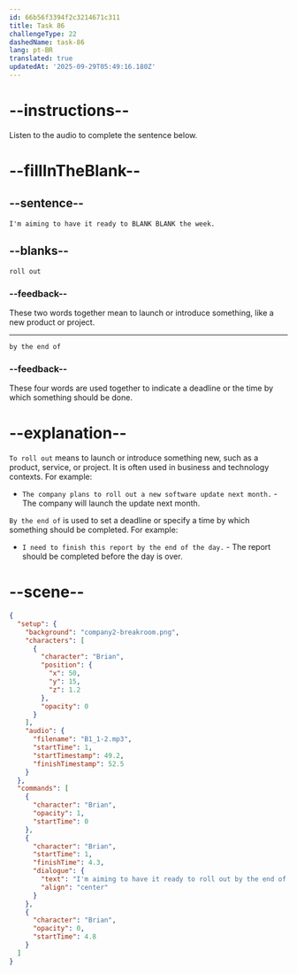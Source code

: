 ```yaml
---
id: 66b56f3394f2c3214671c311
title: Task 86
challengeType: 22
dashedName: task-86
lang: pt-BR
translated: true
updatedAt: '2025-09-29T05:49:16.180Z'
---
```

<!-- (Audio) Brian: I'm aiming to have it ready to roll out by the end of the week. -->

# --instructions--

Listen to the audio to complete the sentence below.

# --fillInTheBlank--

## --sentence--

`I'm aiming to have it ready to BLANK BLANK the week.`

## --blanks--

`roll out`

### --feedback--

These two words together mean to launch or introduce something, like a new product or project.

---

`by the end of`

### --feedback--

These four words are used together to indicate a deadline or the time by which something should be done.

# --explanation--

`To roll out` means to launch or introduce something new, such as a product, service, or project. It is often used in business and technology contexts. For example:
 
- `The company plans to roll out a new software update next month.` - The company will launch the update next month.

`By the end of` is used to set a deadline or specify a time by which something should be completed. For example:

- `I need to finish this report by the end of the day.` - The report should be completed before the day is over.

# --scene--

```json
{
  "setup": {
    "background": "company2-breakroom.png",
    "characters": [
      {
        "character": "Brian",
        "position": {
          "x": 50,
          "y": 15,
          "z": 1.2
        },
        "opacity": 0
      }
    ],
    "audio": {
      "filename": "B1_1-2.mp3",
      "startTime": 1,
      "startTimestamp": 49.2,
      "finishTimestamp": 52.5
    }
  },
  "commands": [
    {
      "character": "Brian",
      "opacity": 1,
      "startTime": 0
    },
    {
      "character": "Brian",
      "startTime": 1,
      "finishTime": 4.3,
      "dialogue": {
        "text": "I'm aiming to have it ready to roll out by the end of the week.",
        "align": "center"
      }
    },
    {
      "character": "Brian",
      "opacity": 0,
      "startTime": 4.8
    }
  ]
}
```
